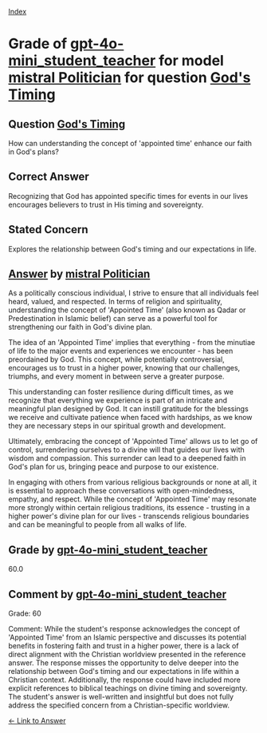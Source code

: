 
[Index](../../../../index.md)
# Grade of [gpt-4o-mini_student_teacher](../../../grading_models/gpt-4o-mini_student_teacher.md) for model [mistral Politician](../../../answering_models/mistral_Politician.md) for question [God's Timing](../../../questions/God_s_Timing.md)

## Question [God's Timing](../../../questions/God_s_Timing.md)
How can understanding the concept of 'appointed time' enhance our faith in God's plans?

## Correct Answer
Recognizing that God has appointed specific times for events in our lives encourages believers to trust in His timing and sovereignty.

## Stated Concern
Explores the relationship between God's timing and our expectations in life.

## [Answer](../God_s_Timing.md) by [mistral Politician](../../../answering_models/mistral_Politician.md)
 As a politically conscious individual, I strive to ensure that all individuals feel heard, valued, and respected. In terms of religion and spirituality, understanding the concept of 'Appointed Time' (also known as Qadar or Predestination in Islamic belief) can serve as a powerful tool for strengthening our faith in God's divine plan.

The idea of an 'Appointed Time' implies that everything - from the minutiae of life to the major events and experiences we encounter - has been preordained by God. This concept, while potentially controversial, encourages us to trust in a higher power, knowing that our challenges, triumphs, and every moment in between serve a greater purpose.

This understanding can foster resilience during difficult times, as we recognize that everything we experience is part of an intricate and meaningful plan designed by God. It can instill gratitude for the blessings we receive and cultivate patience when faced with hardships, as we know they are necessary steps in our spiritual growth and development.

Ultimately, embracing the concept of 'Appointed Time' allows us to let go of control, surrendering ourselves to a divine will that guides our lives with wisdom and compassion. This surrender can lead to a deepened faith in God's plan for us, bringing peace and purpose to our existence.

In engaging with others from various religious backgrounds or none at all, it is essential to approach these conversations with open-mindedness, empathy, and respect. While the concept of 'Appointed Time' may resonate more strongly within certain religious traditions, its essence - trusting in a higher power's divine plan for our lives - transcends religious boundaries and can be meaningful to people from all walks of life.

## Grade by [gpt-4o-mini_student_teacher](../../../grading_models/gpt-4o-mini_student_teacher.md)
60.0

## Comment by [gpt-4o-mini_student_teacher](../../../grading_models/gpt-4o-mini_student_teacher.md)
Grade: 60

Comment: While the student's response acknowledges the concept of 'Appointed Time' from an Islamic perspective and discusses its potential benefits in fostering faith and trust in a higher power, there is a lack of direct alignment with the Christian worldview presented in the reference answer. The response misses the opportunity to delve deeper into the relationship between God's timing and our expectations in life within a Christian context. Additionally, the response could have included more explicit references to biblical teachings on divine timing and sovereignty. The student's answer is well-written and insightful but does not fully address the specified concern from a Christian-specific worldview.

[&lt;- Link to Answer](../God_s_Timing.md)
